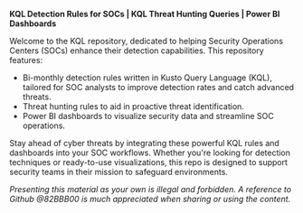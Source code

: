 **KQL Detection Rules for SOCs | KQL Threat Hunting Queries | Power BI Dashboards**

Welcome to the KQL repository, dedicated to helping Security Operations Centers (SOCs) enhance their detection capabilities. This repository features:
- Bi-monthly detection rules written in Kusto Query Language (KQL), tailored for SOC analysts to improve detection rates and catch advanced threats.
- Threat hunting rules to aid in proactive threat identification.
- Power BI dashboards to visualize security data and streamline SOC operations.

Stay ahead of cyber threats by integrating these powerful KQL rules and dashboards into your SOC workflows. Whether you're looking for detection techniques or ready-to-use visualizations, this repo is designed to support security teams in their mission to safeguard environments.

*Presenting this material as your own is illegal and forbidden. A reference to Github @82BBB00 is much appreciated when sharing or using the content.*
